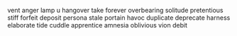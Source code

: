 vent anger
lamp u 
hangover
take forever
overbearing
solitude
pretentious
stiff
forfeit
deposit
persona
<compel>
stale
portain
havoc
duplicate deprecate
harness
elaborate
tide
cuddle
apprentice
amnesia
oblivious vion
debit